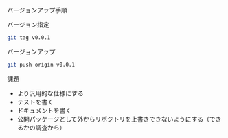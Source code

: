 バージョンアップ手順

バージョン指定

```bash
git tag v0.0.1
```

バージョンアップ

```bash
git push origin v0.0.1
```

課題
- より汎用的な仕様にする
- テストを書く
- ドキュメントを書く
- 公開パッケージとして外からリポジトリを上書きできないようにする（できるかの調査から）
